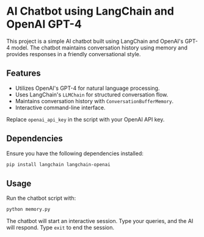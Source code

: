 # AI Chatbot using LangChain and OpenAI GPT-4

This project is a simple AI chatbot built using LangChain and OpenAI's GPT-4 model. The chatbot maintains conversation history using memory and provides responses in a friendly conversational style.

## Features
- Utilizes OpenAI's GPT-4 for natural language processing.
- Uses LangChain's `LLMChain` for structured conversation flow.
- Maintains conversation history with `ConversationBufferMemory`.
- Interactive command-line interface.

Replace `openai_api_key` in the script with your OpenAI API key.

## Dependencies
Ensure you have the following dependencies installed:

```bash
pip install langchain langchain-openai
```

## Usage
Run the chatbot script with:
```bash
python memory.py
```
The chatbot will start an interactive session. Type your queries, and the AI will respond. Type `exit` to end the session.



